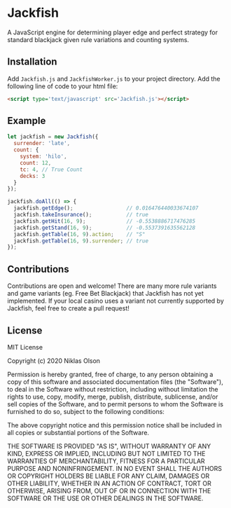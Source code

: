# Jackfish
A JavaScript engine for determining player edge and perfect strategy for standard blackjack given rule variations and counting systems.

## Installation
Add ```Jackfish.js``` and ```JackfishWorker.js``` to your project directory.
Add the following line of code to your html file:

```html
<script type='text/javascript' src='Jackfish.js'></script>
```

## Example
```JavaScript
let jackfish = new Jackfish({
  surrender: 'late',
  count: {
    system: 'hilo',
    count: 12,
    tc: 4, // True Count
    decks: 3
  }
});

jackfish.doAll(() => {
  jackfish.getEdge();                 // 0.016476440033674107
  jackfish.takeInsurance();           // true
  jackfish.getHit(16, 9);             // -0.5538886717476285
  jackfish.getStand(16, 9);           // -0.5537391635562128
  jackfish.getTable(16, 9).action;    // "S"
  jackfish.getTable(16, 9).surrender; // true
});
```

## Contributions
Contributions are open and welcome! There are many more rule variants and game variants (eg. Free Bet Blackjack) that Jackfish has not yet implemented. If your local casino uses a variant not currently supported by Jackfish, feel free to create a pull request!

## License
MIT License

Copyright (c) 2020 Niklas Olson

Permission is hereby granted, free of charge, to any person obtaining a copy
of this software and associated documentation files (the "Software"), to deal
in the Software without restriction, including without limitation the rights
to use, copy, modify, merge, publish, distribute, sublicense, and/or sell
copies of the Software, and to permit persons to whom the Software is
furnished to do so, subject to the following conditions:

The above copyright notice and this permission notice shall be included in all
copies or substantial portions of the Software.

THE SOFTWARE IS PROVIDED "AS IS", WITHOUT WARRANTY OF ANY KIND, EXPRESS OR
IMPLIED, INCLUDING BUT NOT LIMITED TO THE WARRANTIES OF MERCHANTABILITY,
FITNESS FOR A PARTICULAR PURPOSE AND NONINFRINGEMENT. IN NO EVENT SHALL THE
AUTHORS OR COPYRIGHT HOLDERS BE LIABLE FOR ANY CLAIM, DAMAGES OR OTHER
LIABILITY, WHETHER IN AN ACTION OF CONTRACT, TORT OR OTHERWISE, ARISING FROM,
OUT OF OR IN CONNECTION WITH THE SOFTWARE OR THE USE OR OTHER DEALINGS IN THE
SOFTWARE.
